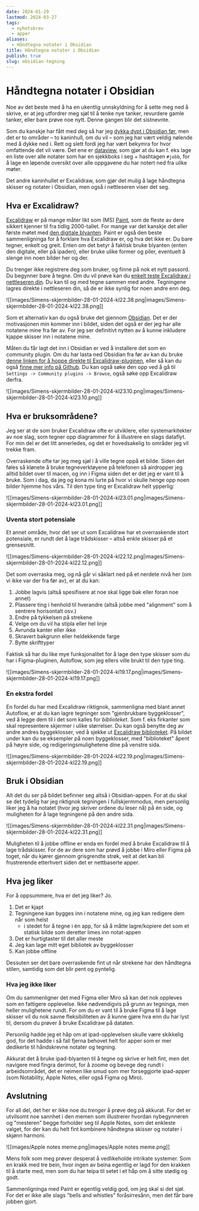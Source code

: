 ```yaml
---
date: 2024-01-29
lastmod: 2024-03-27
tags:
  - nyhetsbrev
  - apper
aliases:
  - Håndtegna notater i Obsidian
title: Håndtegna notater i Obsidian
publish: true
slug: obsidian-tegning
---
```


# Håndtegna notater i Obsidian

Noe av det beste med å ha en ukentlig unnskyldning for å sette meg ned å skrive, er at jeg utfordrer meg sjøl til å tenke nye tanker, revurdere gamle tanker, eller bare prøve noe nytt. Denne gangen blir det sistnevnte.

Som du kanskje har fått med deg så har jeg [dykka dypt i Obsidian før](https://simenskriver.no/Hvorfor-jeg-blir-s%C3%A5-gira-av-Obsidian), men det er to områder – to kaninhull, om du vil – som jeg har vært veldig nølende med å dykke ned i. Rett og slett fordi jeg har vært bekymra for hvor omfattende det vil være. Det ene er [dataview](https://blacksmithgu.github.io/obsidian-dataview/), som gjør at du kan f. eks lage en liste over alle notater som har en sjekkboks i seg + hashtagen `#jobb`, for å lage en løpende oversikt over alle oppgavene du har notert ned fra ulike møter.

Det andre kaninhullet er Excalidraw, som gjør det mulig å lage håndtegna skisser og notater i Obsidian, men også i nettleseren viser det seg.

## Hva er Excalidraw?

[Excalidraw](https://excalidraw.com/) er på mange måter likt som (MS) [Paint](https://jspaint.app/), som de fleste av dere sikkert kjenner til fra tidlig 2000-tallet. For mange var det kanskje det aller første møtet med [den digitale blyanten](https://buttondown.email/simenskriver/archive/29-en-hyllest-til-den-digitale-blyanten/). Paint er også den beste sammenligninga for å forklare hva Excalidraw er, og hva det ikke er. Du bare tegner, enkelt og greit. Enten om det betyr å faktisk bruke blyanten (enten den digitale, eller på ipaden), eller bruke ulike former og piler, eventuelt å slenge inn noen bilder her og der.

Du trenger ikke registrere deg som bruker, og finne på nok et nytt passord. Du begynner bare å tegne. Om du vil prøve kan du [enkelt teste Excalidraw i nettleseren din](https://excalidraw.com/). Du kan til og med tegne sammen med andre. Tegningene lagres direkte i nettleseren din, så de er ikke synlig for noen andre enn deg.

![[images/Simens-skjermbilder-28-01-2024-kl22.38.png|images/Simens-skjermbilder-28-01-2024-kl22.38.png]]

Som et alternativ kan du også bruke det gjennom [Obsidian](https://obsidian.md/). Det er der motivasjonen min kommer inn i bildet, siden det også er der jeg har alle notatene mine fra før av. For jeg ser definitivt nytten av å kunne inkludere kjappe skisser inn i notatene mine.

Måten du får lagt det inn i Obsidian er ved å installere det som en community plugin. Om du har lasta ned Obsidian fra før av kan du bruke [denne linken for å hoppe direkte til Excalidraw-pluginen](obsidian://show-plugin?id=obsidian-excalidraw-plugin), eller så kan du også [finne mer info på Github](https://github.com/zsviczian/obsidian-excalidraw-plugin/#readme). Du kan også søke den opp ved å gå til `Settings -> Community plugins -> Browse`, også søke opp Excalidraw derfra.

![[images/Simens-skjermbilder-28-01-2024-kl23.10.png|images/Simens-skjermbilder-28-01-2024-kl23.10.png]]

## Hva er bruksområdene?

Jeg ser at de som bruker Excalidraw ofte er utviklere, eller systemarkitekter av noe slag, som tegner opp diagrammer for å illustrere en slags dataflyt. For min del er det litt annerledes, og det er hovedsakelig to områder jeg vil trekke fram.

Overraskende ofte tar jeg meg sjøl i å ville tegne oppå et bilde. Siden det føles så klønete å bruke tegneverktøyene på telefonen så airdropper jeg alltid bildet over til macen, og inn i Figma siden det er det jeg er vant til å bruke. Som i dag, da jeg og kona mi lurte på hvor vi skulle henge opp noen bilder hjemme hos vårs. Til den type ting er Excalidraw helt ypperlig:

![[images/Simens-skjermbilder-28-01-2024-kl23.01.png|images/Simens-skjermbilder-28-01-2024-kl23.01.png]]

### Uventa stort potensiale

Et annet område, hvor det ser ut som Excalidraw har et overraskende stort potensiale, er rundt det å lage trådskisser – altså enkle skisser på et grensesnitt.

![[images/Simens-skjermbilder-28-01-2024-kl22.12.png|images/Simens-skjermbilder-28-01-2024-kl22.12.png]]

Det som overraska meg, og nå går vi såklart ned på et nerdete nivå her (om vi ikke var der fra før av), er at du kan:

1. Jobbe lagvis (altså spesifisere at noe skal ligge bak eller foran noe annet)
2. Plassere ting i henhold til hverandre (altså jobbe med "alignment" som å sentrere horisontalt osv.)
3. Endre på tykkelsen på strekene
4. Velge om du vil ha stipla eller hel linje
5. Avrunda kanter eller ikke
6. Skravert bakgrunn eller heldekkende farge
7. Bytte skrifttyper

Faktisk så har du like mye funksjonalitet for å lage den type skisser som du har i Figma-pluginen, Autoflow, som jeg ellers ville brukt til den type ting.

![[images/Simens-skjermbilder-28-01-2024-kl19.17.png|images/Simens-skjermbilder-28-01-2024-kl19.17.png]]

### En ekstra fordel

En fordel du har med Excalidraw riktignok, sammenligna med blant annet Autoflow, er at du kan lagre tegninger som "gjenbrukbare byggeklosser", ved å legge dem til i det som kalles for *biblioteket*. Som f. eks firkanter som skal representere skjermer i ulike størrelser. Du kan også benytte deg av andre andres byggeklosser, ved å sjekke ut [Excalidraw biblioteket](https://libraries.excalidraw.com/?target=_excalidraw&useHash=true&token=9umLgJD0GqAaOyb4sa3wH&theme=dark&version=2&sort=downloadsTotal). På bildet under kan du se eksempler på noen byggeklosser, med "biblioteket" åpent på høyre side, og redigeringsmulighetene dine på venstre sida. 

![[images/Simens-skjermbilder-28-01-2024-kl22.19.png|images/Simens-skjermbilder-28-01-2024-kl22.19.png]]

## Bruk i Obsidian

Alt det du ser på bildet befinner seg altså i Obsidian-appen. For at du skal se det tydelig har jeg riktignok tegningen i fullskjermmodus, men personlig liker jeg å ha notatet (hvor jeg skriver ordene du leser nå) på én side, og muligheten for å lage tegningene på den andre sida.

![[images/Simens-skjermbilder-28-01-2024-kl22.31.png|images/Simens-skjermbilder-28-01-2024-kl22.31.png]]

Muligheten til å jobbe offline er enda en fordel med å bruke Excalidraw til å lage trådskisser. For de av dere som har prøvd å jobbe i Miro eller Figma på toget, når du kjører gjennom grisgrendte strøk, veit at det kan bli frustrerende etterhvert siden det er nettbaserte apper.

## Hva jeg liker

For å oppsummere, hva er det jeg liker? Jo.

1. Det er kjapt
2. Tegningene kan bygges inn i notatene mine, og jeg kan redigere dem når som helst
	- i stedet for å tegne i én app, for så å måtte lagre/kopiere det som et statisk bilde som deretter limes inn notat-appen
3. Det er hurtigtaster til det aller meste
4. Jeg kan lage mitt eget bibliotek av byggeklosser
5. Kan jobbe offline

Dessuten ser det bare overraskende fint ut når strekene har den håndtegna stilen, samtidig som det blir pent og pyntelig.

### Hva jeg ikke liker

Om du sammenligner det med Figma eller Miro så kan det nok oppleves som en fattigere opplevelse. Ikke nødvendigvis på grunn av tegninga, men heller mulighetene rundt. For om du er vant til å bruke Figma til å lage skisser vil du nok savne fleksibiliteten av å kunne gjøre hva enn du har lyst til, dersom du prøver å bruke Excalidraw på dataten.

Personlig hadde jeg et håp om at ipad-opplevelsen skulle være skikkelig god, for det hadde i så fall fjerna behovet helt for apper som er mer dedikerte til håndskrevne notater og tegning.

Akkurat det å bruke ipad-blyanten til å tegne og skrive er helt fint, men det navigere med fingra derimot, for å zoome og bevege deg rundt i arbeidsområdet, det er neimen like smud som mer forseggjorte ipad-apper (som Notability, Apple Notes, eller også Figma og Miro). 

## Avslutning

For all del, det her er ikke noe du *trenger* å prøve deg på akkurat. For det er utvilsomt noe sannhet i den memen som illustrerer hvordan nybegynneren og "mesteren" begge forholder seg til Apple Notes, som det enkleste valget, for der kan du helt fint kombinere håndtegna skisser og notater i skjønn harmoni.

![[images/Apple notes meme.png|images/Apple notes meme.png]]

Mens folk som meg prøver desperat å vedlikeholde intrikate systemer. Som en krakk med tre bein, hvor ingen av beina egentlig er lagd for den krakken til å starte med, men som du har teipa til setet i et håp om å sitte stødig og godt.

Sammenligninga med Paint er egentlig veldig god, om jeg skal si det sjøl. For det er ikke alle slags "bells and whistles" foråsirresånn, men det får bare jobben gjort.

